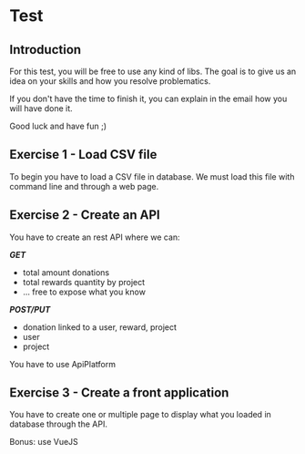 # Test
## Introduction
For this test, you will be free to use any kind of libs. The goal is to give us an idea on your skills and how you resolve problematics.

If you don't have the time to finish it, you can explain in the email how you will have done it.

Good luck and have fun ;)
## Exercise 1 - Load CSV file
To begin you have to load a CSV file in database.
We must load this file with command line and through a web page.

## Exercise 2 - Create an API
You have to create an rest API where we can:

***GET***
* total amount donations
* total rewards quantity by project
* ... free to expose what you know

***POST/PUT***
* donation linked to a user, reward, project
* user
* project

You have to use ApiPlatform

## Exercise 3 - Create a front application
You have to create one or multiple page to display what you loaded in database through the API.

Bonus: use VueJS
